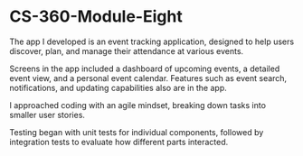 # CS-360-Module-Eight
The app I developed is an event tracking application, designed to help users discover, plan, and manage their attendance at various events.

 Screens in the app included a dashboard of upcoming events, a detailed event view, and a personal event calendar. Features such as event search, notifications, and updating capabilities also are in the app.

 I approached coding with an agile mindset, breaking down tasks into smaller user stories.

 Testing began with unit tests for individual components, followed by integration tests to evaluate how different parts interacted. 

 
